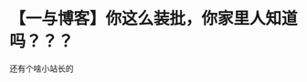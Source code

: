 # 【一与博客】你这么装批，你家里人知道吗？？？


还有个啥小站长的<img id="aimg_a31HF" onclick="zoom(this, this.src, 0, 0, 0)" class="zoom" src="https://cdn.jsdelivr.net/gh/hishis/forum-master/public/images/patch.gif" onmouseover="img_onmouseoverfunc(this)" onload="thumbImg(this)" border="0" alt="" />
